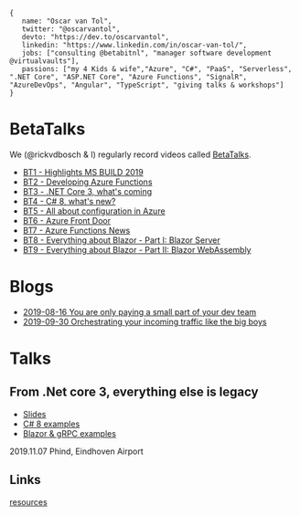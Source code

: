 ```
{
   name: "Oscar van Tol",
   twitter: "@oscarvantol",
   devto: "https://dev.to/oscarvantol",
   linkedin: "https://www.linkedin.com/in/oscar-van-tol/",
   jobs: ["consulting @betabitnl", "manager software development @virtualvaults"],
   passions: ["my 4 Kids & wife","Azure", "C#", "PaaS", "Serverless", ".NET Core", "ASP.NET Core", "Azure Functions", "SignalR", "AzureDevOps", "Angular", "TypeScript", "giving talks & workshops"]
}
```


# BetaTalks
We (@rickvdbosch & I) regularly record videos called [BetaTalks](https://www.youtube.com/playlist?list=PLCLCtgDNNiJR_LDx6RT8X50VrKAH3_49B).
* [BT1 - Highlights MS BUILD 2019](https://www.youtube.com/watch?v=PtLLxiPFi0Q)
* [BT2 - Developing Azure Functions](https://www.youtube.com/watch?v=Q3cS7955Fwg)
* [BT3 - .NET Core 3, what's coming](https://www.youtube.com/watch?v=aA-Rl6JlsEM) 
* [BT4 - C# 8, what's new?](https://www.youtube.com/watch?v=Ib1OSKzevV8)
* [BT5 - All about configuration in Azure](https://www.youtube.com/watch?v=MGncVTcgOpw)
* [BT6 - Azure Front Door](https://www.youtube.com/watch?v=dE002Gntj6Y)
* [BT7 - Azure Functions News](https://www.youtube.com/watch?v=OWbuWLBJNk4)
* [BT8 - Everything about Blazor - Part I: Blazor Server](https://www.youtube.com/watch?v=eBxDQ45q_ak)
* [BT9 - Everything about Blazor - Part II: Blazor WebAssembly](https://www.youtube.com/watch?v=Lh2Qb1oXQ1U)

# Blogs
- [2019-08-16 You are only paying a small part of your dev team](blog-payback-time)
- [2019-09-30 Orchestrating your incoming traffic like the big boys](blog-azure-front-door-service)
   

# Talks

## From .Net core 3, everything else is legacy
- [Slides](https://www.slideshare.net/rickvdbosch/from-net-core-3-all-the-rest-will-be-legacy)
- [C# 8 examples](https://github.com/oscarvantol/backtotheframework)
- [Blazor & gRPC examples](https://github.com/rickvdbosch/netcore3-examples)

2019.11.07 Phind, Eindhoven Airport

## Links
[resources](resources)
